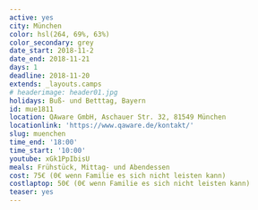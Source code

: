 ```yaml
---
active: yes
city: München
color: hsl(264, 69%, 63%)
color_secondary: grey
date_start: 2018-11-2
date_end: 2018-11-21
days: 1
deadline: 2018-11-20
extends: _layouts.camps
# headerimage: header01.jpg
holidays: Buß- und Betttag, Bayern
id: mue1811
location: QAware GmbH, Aschauer Str. 32, 81549 München
locationlink: 'https://www.qaware.de/kontakt/'
slug: muenchen
time_end: '18:00'
time_start: '10:00'
youtube: xGk1PpIbisU
meals: Frühstück, Mittag- und Abendessen
cost: 75€ (0€ wenn Familie es sich nicht leisten kann)
costlaptop: 50€ (0€ wenn Familie es sich nicht leisten kann)
teaser: yes
---
```

